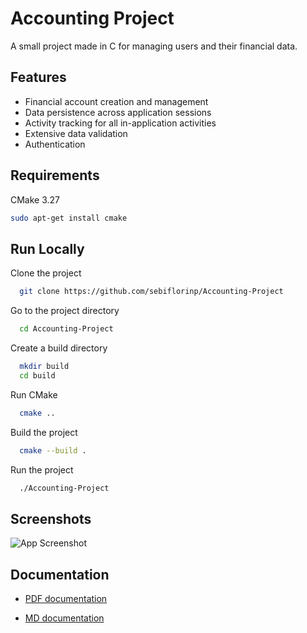 # Accounting Project

A small project made in C for managing users and their financial data.

## Features

- Financial account creation and management
- Data persistence across application sessions
- Activity tracking for all in-application activities
- Extensive data validation
- Authentication

## Requirements

CMake 3.27

```bash
sudo apt-get install cmake
```

## Run Locally

Clone the project

```bash
  git clone https://github.com/sebiflorinp/Accounting-Project
```

Go to the project directory

```bash
  cd Accounting-Project
```

Create a build directory

```bash
  mkdir build
  cd build
```

Run CMake

```bash
  cmake ..
```

Build the project

```bash
  cmake --build .
```

Run the project
```bash
  ./Accounting-Project
```

## Screenshots

![App Screenshot](https://snipboard.io/IAwhXD.jpg)

## Documentation

- [PDF documentation](https://github.com/sebiflorinp/Accounting-Project/blob/main/documentation/documentation.pdf)

- [MD documentation](https://github.com/sebiflorinp/Accounting-Project/blob/main/documentation/documentation.md)
